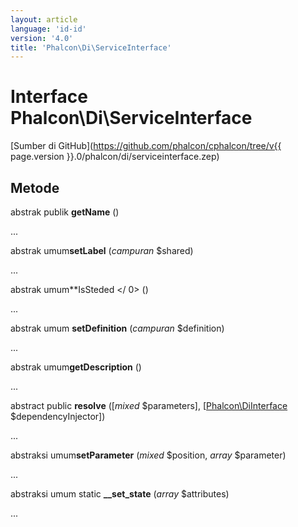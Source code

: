 ```yaml
---
layout: article
language: 'id-id'
version: '4.0'
title: 'Phalcon\Di\ServiceInterface'
---
```

# Interface **Phalcon\Di\ServiceInterface**

[Sumber di GitHub](https://github.com/phalcon/cphalcon/tree/v{{ page.version }}.0/phalcon/di/serviceinterface.zep)

## Metode

abstrak publik **getName** ()

...

abstrak umum**setLabel** (*campuran* $shared)

...

abstrak umum**IsSteded </ 0> ()</p> 

...

abstrak umum **setDefinition** (*campuran* $definition)

...

abstrak umum**getDescription** ()

...

abstract public **resolve** ([*mixed* $parameters], [[Phalcon\DiInterface](Phalcon_DiInterface) $dependencyInjector])

...

abstraksi umum**setParameter** (*mixed* $position, *array* $parameter)

...

abstraksi umum static **__set_state** (*array* $attributes)

...
